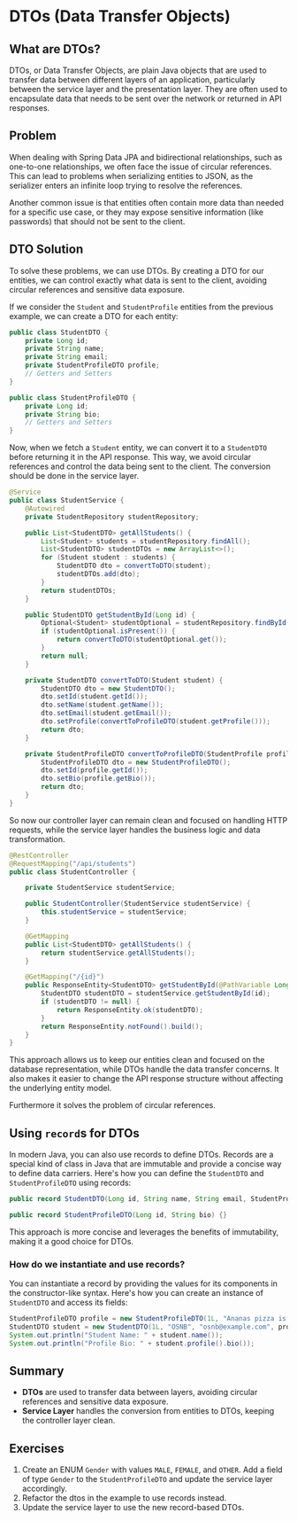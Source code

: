 # DTOs (Data Transfer Objects)

## What are DTOs?
DTOs, or Data Transfer Objects, are plain Java objects that are used to transfer data between different layers of an application, particularly between the service layer and the presentation layer. They are often used to encapsulate data that needs to be sent over the network or returned in API responses.

## Problem
When dealing with Spring Data JPA and bidirectional relationships, such as one-to-one relationships, we often face the issue of circular references. This can lead to problems when serializing entities to JSON, as the serializer enters an infinite loop trying to resolve the references.

Another common issue is that entities often contain more data than needed for a specific use case, or they may expose sensitive information (like passwords) that should not be sent to the client.

## DTO Solution
To solve these problems, we can use DTOs. By creating a DTO for our entities, we can control exactly what data is sent to the client, avoiding circular references and sensitive data exposure.

If we consider the `Student` and `StudentProfile` entities from the previous example, we can create a DTO for each entity:

```java
public class StudentDTO {
    private Long id;
    private String name;
    private String email;
    private StudentProfileDTO profile;
    // Getters and Setters
}
````

```java
public class StudentProfileDTO {
    private Long id;
    private String bio;
    // Getters and Setters
}
```

Now, when we fetch a `Student` entity, we can convert it to a `StudentDTO` before returning it in the API response. This way, we avoid circular references and control the data being sent to the client. The conversion should be done in the service layer.

```java
@Service
public class StudentService {
    @Autowired
    private StudentRepository studentRepository;

    public List<StudentDTO> getAllStudents() {
        List<Student> students = studentRepository.findAll();
        List<StudentDTO> studentDTOs = new ArrayList<>();
        for (Student student : students) {
            StudentDTO dto = convertToDTO(student);
            studentDTOs.add(dto);
        }
        return studentDTOs;
    }

    public StudentDTO getStudentById(Long id) {
        Optional<Student> studentOptional = studentRepository.findById(id);
        if (studentOptional.isPresent()) {
            return convertToDTO(studentOptional.get());
        }
        return null;
    }

    private StudentDTO convertToDTO(Student student) {
        StudentDTO dto = new StudentDTO();
        dto.setId(student.getId());
        dto.setName(student.getName());
        dto.setEmail(student.getEmail());
        dto.setProfile(convertToProfileDTO(student.getProfile()));
        return dto;
    }

    private StudentProfileDTO convertToProfileDTO(StudentProfile profile) {
        StudentProfileDTO dto = new StudentProfileDTO();
        dto.setId(profile.getId());
        dto.setBio(profile.getBio());
        return dto;
    }
}
```
So now our  controller layer can remain clean and focused on handling HTTP requests, while the service layer handles the business logic and data transformation.

```java
@RestController
@RequestMapping("/api/students")
public class StudentController {

    private StudentService studentService;

    public StudentController(StudentService studentService) {
        this.studentService = studentService;
    }

    @GetMapping
    public List<StudentDTO> getAllStudents() {
        return studentService.getAllStudents();
    }

    @GetMapping("/{id}")
    public ResponseEntity<StudentDTO> getStudentById(@PathVariable Long id) {
        StudentDTO studentDTO = studentService.getStudentById(id);
        if (studentDTO != null) {
            return ResponseEntity.ok(studentDTO);
        }
        return ResponseEntity.notFound().build();
    }
}
```

This approach allows us to keep our entities clean and focused on the database representation, while DTOs handle the data transfer concerns. It also makes it easier to change the API response structure without affecting the underlying entity model.

Furthermore it solves the problem of circular references.

## Using `record`s for DTOs
In modern Java, you can also use records to define DTOs. Records are a special kind of class in Java that are immutable and provide a concise way to define data carriers. Here's how you can define the `StudentDTO` and `StudentProfileDTO` using records:
```java
public record StudentDTO(Long id, String name, String email, StudentProfileDTO profile) {}

public record StudentProfileDTO(Long id, String bio) {}
```
This approach is more concise and leverages the benefits of immutability, making it a good choice for DTOs.

### How do we instantiate and use records?
You can instantiate a record by providing the values for its components in the constructor-like syntax. Here's how you can create an instance of `StudentDTO` and access its fields:
```java
StudentProfileDTO profile = new StudentProfileDTO(1L, "Ananas pizza is a crime");
StudentDTO student = new StudentDTO(1L, "OSNB", "osnb@example.com", profile);
System.out.println("Student Name: " + student.name());
System.out.println("Profile Bio: " + student.profile().bio());
```

## Summary
- **DTOs** are used to transfer data between layers, avoiding circular references and sensitive data exposure.
- **Service Layer** handles the conversion from entities to DTOs, keeping the controller layer clean.

## Exercises
1. Create an ENUM `Gender` with values `MALE`, `FEMALE`, and `OTHER`. Add a field of type `Gender` to the `StudentProfileDTO` and update the service layer accordingly.
2. Refactor the dtos in the example to use records instead.
3. Update the service layer to use the new record-based DTOs.
